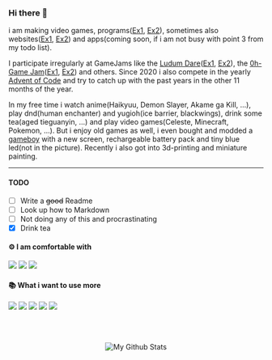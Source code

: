 ### Hi there 👋

i am making video games, programs([Ex1][level editor], [Ex2][latxt]), sometimes also websites([Ex1][mypage], [Ex2][dnd]) and apps(coming soon, if i am not busy with point 3 from my todo list). 

I participate irregularly at GameJams like the [Ludum Dare][ld]([Ex1][ld g1], [Ex2][ld g2]), the [0h-Game Jam][0h]([Ex1][0h g1], [Ex2][0h g2]) and others.
Since 2020 i also compete in the yearly [Advent of Code][aoc] and try to catch up with the past years in the other 11 months of the year.

In my free time i  watch anime(Haikyuu, Demon Slayer, Akame ga Kill, ...), play dnd(human enchanter) and yugioh(ice barrier, blackwings), drink some tea(aged tieguanyin, ...) and play video games(Celeste, Minecraft, Pokemon, ...). But i enjoy old games as well, i even bought and modded a [gameboy][gameboy] with a new screen, rechargeable battery pack and tiny blue led(not in the picture).  Recently i also got into 3d-printing and miniature painting.

---

#### TODO

- [ ] Write a ~~good~~ Readme
- [ ] Look up how to Markdown
- [ ] Not doing any of this and procrastinating
- [x] Drink tea

#### ⚙️ I am comfortable with

<span>
  <img src="https://img.shields.io/badge/Java-ED8B00?style=for-the-badge&logo=java&logoColor=white"/>
  <img src="https://img.shields.io/badge/JavaScript-323330?style=for-the-badge&logo=javascript&logoColor=F7DF1E"/>
  <img src="https://img.shields.io/badge/Svelte-4A4A55?style=for-the-badge&logo=svelte&logoColor=FF3E00"/>
 </span>

#### 📚 What i want to use more

<span>
  <img src="https://img.shields.io/badge/C%2B%2B-00599C?style=for-the-badge&logo=c%2B%2B&logoColor=white"/>
  <img src="https://img.shields.io/badge/blender-%23F5792A.svg?style=for-the-badge&logo=blender&logoColor=white"/>
  <img src="https://img.shields.io/badge/OpenGL-FFFFFF?style=for-the-badge&logo=opengl"/>
  <img src="https://img.shields.io/badge/Android-3DDC84?style=for-the-badge&logo=android&logoColor=white"/>
  <img src="https://img.shields.io/badge/Arduino-00979D?style=for-the-badge&logo=Arduino&logoColor=white"/>
</span>

<br><br>

<p align="center"> 
  <img src="https://github-readme-stats.vercel.app/api?username=PhoenixofForce&hide=contribs&count_private=true&show_icons=true&theme=graywhite&custom_title=My%20Funny%20Numbers" alt="My Github Stats" />
</p>
  
  <!--- LINKS -->
  [aoc]: https://adventofcode.com
  
  [ld]: https://ldjam.com
  [ld g1]: https://github.com/PhoenixofForce/Ludum_Dare_48
  [ld g2]: https://github.com/Nottrex/LudumDare44
  
  [0h]: http://0hgame.eu
  [0h g1]: https://github.com/PhoenixofForce/0HGameJam_21
  [0h g2]: https://github.com/PhoenixofForce/0HGameJam
  
  [level editor]: https://github.com/PhoenixofForce/Level_Editor
  [texture packer]: https://github.com/PhoenixofForce/TexturePacker
  [latxt]: https://github.com/PhoenixofForce/LaTxT
  
  [mypage]: https://phoenixofforce.github.io
  [dnd]: https://phoenixofforce.github.io/DND_Utils/
  
  [gameboy]: https://twitter.com/PhoenixofForce/status/1408771078500069380  
